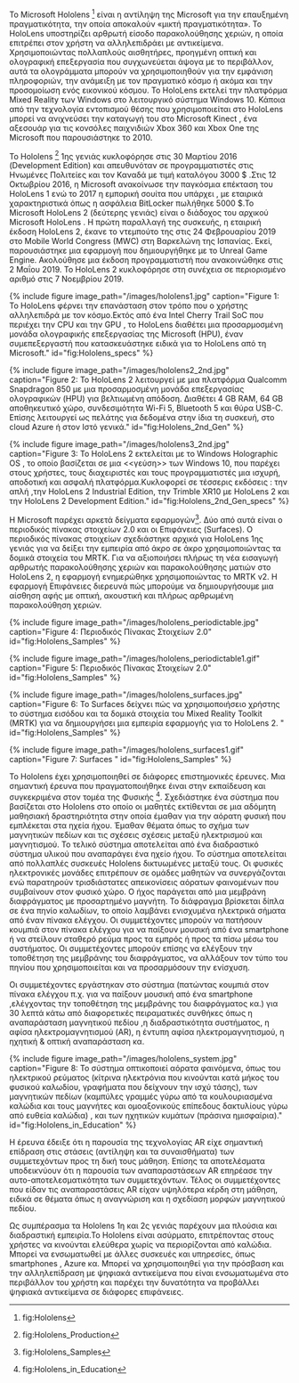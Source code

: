Το Microsoft Hololens [^1] είναι η αντίληψη της Microsoft για την επαυξημένη πραγματικότητα, την οποία αποκαλούν «μικτή πραγματικότητα». Το HoloLens υποστηρίζει αρθρωτή είσοδο παρακολούθησης χεριών, η οποία επιτρέπει στον χρήστη να αλληλεπιδράει με αντικείμενα. Χρησιμοποιώντας πολλαπλούς αισθητήρες, προηγμένη οπτική και ολογραφική επεξεργασία που συγχωνεύεται άψογα με το περιβάλλον, αυτά τα ολογράμματα μπορούν να χρησιμοποιηθούν για την εμφάνιση πληροφοριών, την ανάμειξη με τον πραγματικό κόσμο ή ακόμα και την προσομοίωση ενός εικονικού κόσμου. Το HoloLens εκτελεί την πλατφόρμα Mixed Reality των Windows στο λειτουργικό σύστημα Windows 10. Κάποια από την τεχνολογία εντοπισμού θέσης που χρησιμοποιείται στο HoloLens μπορεί να ανιχνεύσει την καταγωγή του στο Microsoft Kinect , ένα αξεσουάρ για τις κονσόλες παιχνιδιών Xbox 360 και Xbox One της Microsoft που παρουσιάστηκε το 2010. 

Το Hololens [^2] 1ης γενιάς κυκλοφόρησε στις 30 Μαρτίου 2016 (Development Edition) και απευθυνόταν σε προγραμματιστές στις Ηνωμένες Πολιτείες και τον Καναδά με τιμή καταλόγου 3000 $ .Στις 12 Οκτωβρίου 2016, η Microsoft ανακοίνωσε την παγκόσμια επέκταση του HoloLens 1 ενώ το 2017 η  εμπορική σουίτα που υπάρχει , με εταιρικά χαρακτηριστικά όπως η ασφάλεια BitLocker πωλήθηκε 5000 $.Το Microsoft HoloLens 2 (δεύτερης γενιάς) είναι ο διάδοχος του αρχικού Microsoft HoloLens . Η πρώτη παραλλαγή της συσκευής, η εταιρική έκδοση HoloLens 2, έκανε το ντεμπούτο της στις 24 Φεβρουαρίου 2019 στο Mobile World Congress (MWC) στη Βαρκελώνη της Ισπανίας. Εκεί, παρουσιάστηκε μια εφαρμογή που δημιουργήθηκε με το Unreal Game Engine. Ακολούθησε μια έκδοση προγραμματιστή που ανακοινώθηκε στις 2 Μαΐου 2019. Το HoloLens 2 κυκλοφόρησε στη συνέχεια σε περιορισμένο αριθμό στις 7 Νοεμβρίου 2019.

{% include figure image_path="/images/hololens1.jpg" caption="Figure 1: Το HoloLens φέρνει την επανάσταση στον τρόπο που o χρήστης αλληλεπιδρά με τον κόσμο.Εκτός από ένα Intel Cherry Trail SoC που περιέχει την CPU και την GPU , το HoloLens διαθέτει μια προσαρμοσμένη μονάδα ολογραφικής επεξεργασίας της Microsoft (HPU), έναν συμεπεξεργαστή που κατασκευάστηκε ειδικά για το HoloLens από τη Microsoft." id="fig:Hololens_specs" %}


{% include figure image_path="/images/hololens2_2nd.jpg" caption="Figure 2: Το HoloLens 2 λειτουργεί με μια πλατφόρμα Qualcomm Snapdragon 850 με μια προσαρμοσμένη μονάδα επεξεργασίας ολογραφικών (HPU) για βελτιωμένη απόδοση. Διαθέτει 4 GB RAM, 64 GB αποθηκευτικό χώρο, συνδεσιμότητα Wi-Fi 5, Bluetooth 5 και θύρα USB-C. Επίσης λειτουργεί ως πελάτης για δεδομένα στην ίδια τη συσκευή, στο cloud Azure ή στον Ιστό γενικά." id="fig:Hololens_2nd_Gen" %}


{% include figure image_path="/images/hololens3_2nd.jpg" caption="Figure 3: Το HoloLens 2 εκτελείται με το Windows Holographic OS , το οποίο βασίζεται σε μια <<γεύση>> των Windows 10, που παρέχει στους χρήστες, τους διαχειριστές και τους προγραμματιστές μια ισχυρή, αποδοτική και ασφαλή πλατφόρμα.Κυκλοφορεί σε τέσσερις εκδόσεις : την απλή ,την HoloLens 2 Industrial Edition, την Trimble XR10 με HoloLens 2 και την HoloLens 2 Development Edition." id="fig:Hololens_2nd_Gen_specs" %}

Η Microsoft παρέχει αρκετά δείγματα εφαρμογών[^3]. Δύο από αυτά είναι ο περιοδικός πίνακας στοιχείων 2.0 και οι Επιφάνειες (Surfaces). Ο περιοδικός πίνακας στοιχείων σχεδιάστηκε αρχικά για HoloLens 1ης γενιάς για να δείξει την εμπειρία από άκρο σε άκρο χρησιμοποιώντας τα δομικά στοιχεία του MRTK. Για να αξιοποιήσει πλήρως τη νέα εισαγωγή αρθρωτής παρακολούθησης χεριών και παρακολούθησης ματιών στο HoloLens 2, η εφαρμογή ενημερώθηκε χρησιμοποιώντας το MRTK v2.
Η εφαρμογή Επιφάνειες διερευνά πώς μπορούμε να δημιουργήσουμε μια αίσθηση αφής με οπτική, ακουστική και πλήρως αρθρωμένη παρακολούθηση χεριών.

{% include figure image_path="/images/hololens_periodictable.jpg" caption="Figure 4: Περιοδικός Πίνακας Στοιχείων 2.0" id="fig:Hololens_Samples" %}

{% include figure image_path="/images/hololens_periodictable1.gif" caption="Figure 5: Περιοδικός Πίνακας Στοιχείων 2.0" id="fig:Hololens_Samples" %}

{% include figure image_path="/images/hololens_surfaces.jpg" caption="Figure 6: Το Surfaces δείχνει πώς να χρησιμοποιήσειο χρήστης το σύστημα εισόδου και τα δομικά στοιχεία του Mixed Reality Toolkit (MRTK) για να δημιουργήσει μια εμπειρία εφαρμογής για το HoloLens 2. " id="fig:Hololens_Samples" %}

{% include figure image_path="/images/hololens_surfaces1.gif" caption="Figure 7: Surfaces " id="fig:Hololens_Samples" %}

Το Hololens έχει χρησιμοποιηθεί σε διάφορες επιστημονικές έρευνες. Μια σημαντική έρευνα που πραγματοποιήθηκε έιναι στην εκπαίδευση και συγκεκριμένα στον τομέα της Φυσικής [^4]. Σχεδιάστηκε ένα σύστημα που βασίζεται στο Hololens στο οποίο οι μαθητές εκτίθενται σε μια αδόμητη μαθησιακή δραστηριότητα στην οποία έμαθαν για την αόρατη φυσική που εμπλέκεται στα ηχεία ήχου. Έμαθαν θέματα όπως το σχήμα των μαγνητικών πεδίων και τις σχέσεις σχέσεις μεταξύ ηλεκτρισμού και μαγνητισμού. Το τελικό σύστημα αποτελείται από ένα διαδραστικό σύστημα υλικού που αναπαράγει ένα ηχείο ήχου. Το σύστημα αποτελείται από πολλαπλές συσκευές Hololens δικτυωμένες μεταξύ τους. Οι φυσικές ηλεκτρονικές μονάδες επιτρέπουν σε ομάδες μαθητών να συνεργάζονται ενώ παρατηρούν τρισδιάστατες απεικονίσεις αόρατων φαινομένων που συμβαίνουν στον φυσικό χώρο. Ο ήχος παράγεται από μια μεμβράνη διαφράγματος με προσαρτημένο μαγνήτη. Το διάφραγμα βρίσκεται δίπλα σε ένα πηνίο καλωδίων, το οποίο λαμβάνει ενισχυμένα ηλεκτρικά σήματα από έναν πίνακα ελέγχου. Οι συμμετέχοντες μπορούν να πατήσουν κουμπιά στον πίνακα ελέγχου για να παίξουν μουσική από ένα smartphone ή να στείλουν σταθερό ρεύμα προς τα εμπρός ή προς τα πίσω μέσω του συστήματος. Οι συμμετέχοντες μπορούν επίσης να ελέγξουν την τοποθέτηση της μεμβράνης του διαφράγματος, να αλλάξουν τον τύπο του πηνίου που χρησιμοποιείται και να προσαρμόσουν την ενίσχυση.

Οι συμμετέχοντες εργάστηκαν στo σύστημα (πατώντας κουμπιά στον πίνακα ελέγχου π.χ. για να παίξουν μουσική από ένα smartphone ,ελέγχοντας την τοποθέτηση της μεμβράνης του διαφράγματος κα.) για 30 λεπτά κάτω από διαφορετικές πειραματικές συνθήκες όπως η αναπαράσταση μαγνητικού πεδίου ,η διαδραστικότητα συστήματος, η αφίσα ηλεκτρομαγνητισμού (AR), η έντυπη αφίσα ηλεκτρομαγνητισμού, η ηχητική & οπτική αναπαράσταση κα.

{% include figure image_path="/images/hololens_system.jpg" caption="Figure 8: Το σύστημα οπτικοποιεί αόρατα φαινόμενα, όπως του ηλεκτρικού ρεύματος (κίτρινα ηλεκτρόνια που κινούνται κατά μήκος του φυσικού καλωδίου, γραφήματα που δείχνουν την ισχύ τάσης), των μαγνητικών πεδίων (καμπύλες γραμμές γύρω από τα κουλουριασμένα καλώδια και τους μαγνήτες και ομοαξονικούς επίπεδους δακτυλίους γύρω από ευθεία καλώδια) , και των ηχητικών κυμάτων (πράσινα ημισφαίρια)." id="fig:Hololens_in_Education" %}

Η έρευνα έδειξε ότι η παρουσία της τεχνολογίας AR είχε σημαντική επίδραση στις στάσεις (αντίληψη και τα συναισθήματα) των συμμετεχόντων προς τη δική τους μάθηση. Επίσης τα αποτελέσματα υποδεικνύουν ότι η παρουσία των αναπαραστάσεων AR επηρέασε την αυτο-αποτελεσματικότητα των συμμετεχόντων. Τέλος οι συμμετέχοντες που είδαν τις αναπαραστάσεις AR είχαν υψηλότερα κέρδη στη μάθηση, ειδικά σε θέματα όπως η αναγνώριση και η σχεδίαση μορφών μαγνητικού πεδίου.

Ως συμπέρασμα τα Hololens 1η και 2ς γενιάς παρέχουν μια πλούσια και διαδραστική εμπειρία.Το Hololens είναι ασύρματο, επιτρέποντας στους χρήστες να κινούνται ελεύθερα χωρίς να περιορίζονται από καλώδια. Μπορεί να ενσωματωθεί με άλλες συσκευές και υπηρεσίες, όπως smartphones , Azure κα. Μπορεί να χρησιμοποιηθεί για την πρόσβαση και την αλληλεπίδραση με ψηφιακά αντικείμενα που είναι ενσωματωμένα στο περιβάλλον του χρήστη και παρέχει την δυνατότητα να προβάλλει ψηφιακά αντικείμενα σε διάφορες επιφάνειες.


[^1]: fig:Hololens

[^2]: fig:Hololens_Production

[^3]: fig:Hololens_Samples

[^4]: fig:Hololens_in_Education

